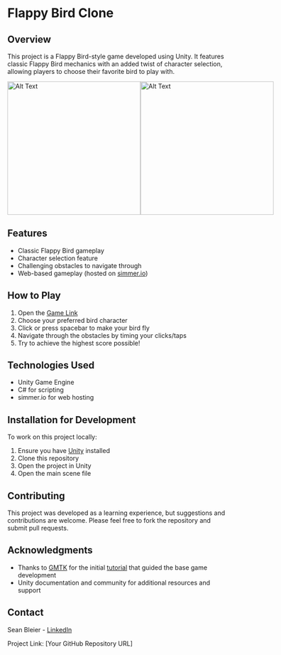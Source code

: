 # Flappy Bird Clone

## Overview
This project is a Flappy Bird-style game developed using Unity. It features classic Flappy Bird mechanics with an added twist of character selection, allowing players to choose their favorite bird to play with.
<br>
<div style="display: flex; justify-content: space-around;">
  <img src="https://github.com/user-attachments/assets/4d4293da-5e29-4548-a99a-b48eb585d895" alt="Alt Text" width="300">
  <img src="https://github.com/user-attachments/assets/1fd8eff0-bf70-47c4-bd3c-34a630ebfba1" alt="Alt Text" width="300">
</div>



## Features
- Classic Flappy Bird gameplay
- Character selection feature
- Challenging obstacles to navigate through
- Web-based gameplay (hosted on [simmer.io](https://simmer.io/))

## How to Play
1. Open the [Game Link](https://simmer.io/@seanb/flappy-bird) 
2. Choose your preferred bird character
3. Click or press spacebar to make your bird fly
4. Navigate through the obstacles by timing your clicks/taps
5. Try to achieve the highest score possible!

## Technologies Used
- Unity Game Engine
- C# for scripting
- simmer.io for web hosting

## Installation for Development
To work on this project locally:
1. Ensure you have [Unity](https://unity.com/) installed
2. Clone this repository
3. Open the project in Unity
4. Open the main scene file

## Contributing
This project was developed as a learning experience, but suggestions and contributions are welcome. Please feel free to fork the repository and submit pull requests.

## Acknowledgments
- Thanks to [GMTK](https://www.youtube.com/@GMTK) for the initial [tutorial](https://www.youtube.com/watch?v=XtQMytORBmM&t=4s) that guided the base game development
- Unity documentation and community for additional resources and support


## Contact
Sean Bleier - [LinkedIn](https://www.linkedin.com/in/seanbleier/) 

Project Link: [Your GitHub Repository URL]
